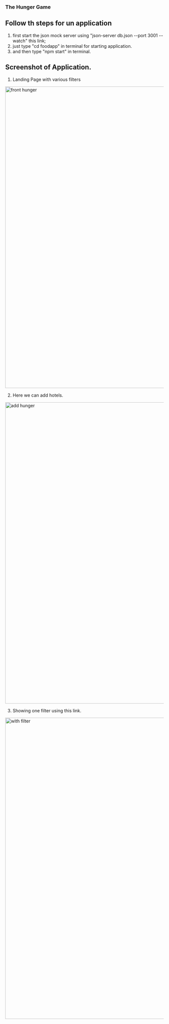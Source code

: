 ### The Hunger Game

## Follow th steps for un application
1. first start the json mock server using "json-server db.json --port 3001 --watch" this link;
2. just type "cd foodapp" in terminal for starting application.
3. and then type "npm start" in terminal.

## Screenshot of Application.

1. Landing Page with various filters
<img width="960" alt="front hunger" src="https://user-images.githubusercontent.com/87421852/162492920-4cfa391d-3866-49d4-aa33-401e367f60cb.png">

2. Here we can add hotels.
<img width="959" alt="add hunger" src="https://user-images.githubusercontent.com/87421852/162492927-f54fa3f0-a549-4a80-92db-7dbe9391fc2f.png">

3. Showing one filter using this link.
<img width="959" alt="with filter" src="https://user-images.githubusercontent.com/87421852/162492931-b5e41efb-a729-4923-8ba4-cd3f9abf1bef.png">
